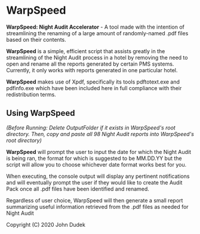 # WarpSpeed
**WarpSpeed: Night Audit Accelerator** - A tool made with the intention of streamlining the renaming of a large amount of randomly-named .pdf files based on their contents.

**WarpSpeed** is a simple, efficient script that assists greatly in the streamlining of the Night Audit process in a hotel by removing the need to open and rename all the reports generated by certain PMS systems. Currently, it only works with reports generated in one particular hotel.

**WarpSpeed** makes use of Xpdf, specifically its tools pdftotext.exe and pdfinfo.exe which have been included here in full compliance with their redistribution terms.

## Using WarpSpeed
_(Before Running: Delete OutputFolder if it exists in WarpSpeed's root directory. Then, copy and paste all 98 Night Audit reports into WarpSpeed's root directory)_

**WarpSpeed** will prompt the user to input the date for which the Night Audit is being ran, the format for which is suggested to be MM.DD.YY but the script will allow you to choose whichever date format works best for you.

When executing, the console output will display any pertinent notifications and will eventually prompt the user if they would like to create the Audit Pack once all .pdf files have been identified and renamed.

Regardless of user choice, WarpSpeed will then generate a small report summarizing useful information retrieved from the .pdf files as needed for Night Audit

Copyright (C) 2020 John Dudek
